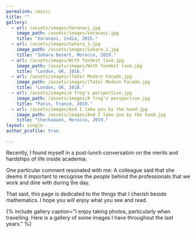 ```yaml
---
permalink: /misc/
title: ""
gallery:
  - url: /assets/images/Varanasi.jpg
    image_path: /assets/images/Varanasi.jpg
    title: "Varanasi, India, 2015."
  - url: /assets/images/Sahara_1.jpg
    image_path: /assets/images/Sahara_1.jpg
    title: "Sahara Desert, Morocco, 2019."
  - url: /assets/images/With fondest love.jpg
    image_path: /assets/images/With fondest love.jpg
    title: "London, UK, 2016."
  - url: /assets/images/(Tate) Modern Facade.jpg
    image_path: /assets/images/(Tate) Modern Facade.jpg
    title: "London, UK, 2018."  
  - url: /assets/images/A frog's perspective.jpg
    image_path: /assets/images/A frog's perspective.jpg
    title: "Paris, France, 2019." 
  - url: /assets/images/And I take you by the hand.jpg
    image_path: /assets/images/And I take you by the hand.jpg
    title: "Chechaouen, Morocco, 2019."  
layout: single
author_profile: true  

---
```


Recently, I found myself in a post-lunch conversation on the merits and hardships of life inside academia. 

One particular comment resonated with me: A colleague said that she deems it important to recognise the <i> people </i> 
behind the professionals that we work and dine with during the day.

That said, this page is dedicated to the things that I cherish beside mathematics. I hope you will enjoy what you see and read. 

{% include gallery caption="I enjoy taking photos, particularly when travelling. Here is a gallery of some images I have throughout the last years." %}  
